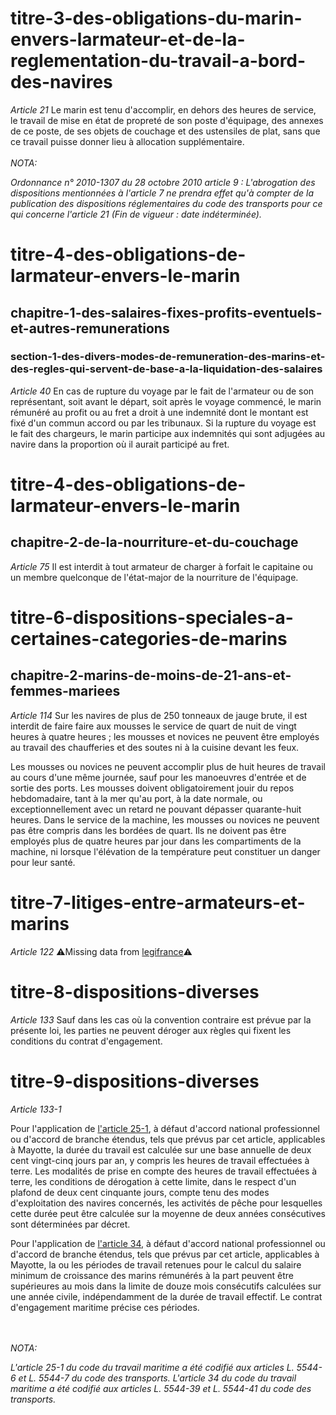 

# titre-3-des-obligations-du-marin-envers-larmateur-et-de-la-reglementation-du-travail-a-bord-des-navires


*Article 21*
Le marin est tenu d'accomplir, en dehors des heures de service, le travail de mise en état de propreté de son poste d'équipage, des annexes de ce poste, de ses objets de couchage et des ustensiles de plat, sans que ce travail puisse donner lieu à allocation supplémentaire.<br/><br/><i>NOTA:<p>Ordonnance n° 2010-1307 du 28 octobre 2010 article 9 : L'abrogation des dispositions mentionnées à l'article 7 ne prendra effet qu'à compter de la publication des dispositions réglementaires du code des transports pour ce qui concerne l'article 21 (Fin de vigueur : date indéterminée).</p></i>

# titre-4-des-obligations-de-larmateur-envers-le-marin


## chapitre-1-des-salaires-fixes-profits-eventuels-et-autres-remunerations


### section-1-des-divers-modes-de-remuneration-des-marins-et-des-regles-qui-servent-de-base-a-la-liquidation-des-salaires


*Article 40*
En cas de rupture du voyage par le fait de l'armateur ou de son représentant, soit avant le départ, soit après le voyage commencé, le marin rémunéré au profit ou au fret a droit à une indemnité dont le montant est fixé d'un commun accord ou par les tribunaux.    Si la rupture du voyage est le fait des chargeurs, le marin participe aux indemnités qui sont adjugées au navire dans la proportion où il aurait participé au fret.

# titre-4-des-obligations-de-larmateur-envers-le-marin


## chapitre-2-de-la-nourriture-et-du-couchage


*Article 75*
Il est interdit à tout armateur de charger à forfait le capitaine ou un membre quelconque de l'état-major de la nourriture de l'équipage.

# titre-6-dispositions-speciales-a-certaines-categories-de-marins


## chapitre-2-marins-de-moins-de-21-ans-et-femmes-mariees


*Article 114*
Sur les navires de plus de 250 tonneaux de jauge brute, il est interdit de faire faire aux mousses le service de quart de nuit de vingt heures à quatre heures ; les mousses et novices ne peuvent être employés au travail des chaufferies et des soutes ni à la cuisine devant les feux.

Les mousses ou novices ne peuvent accomplir plus de huit heures de travail au cours d'une même journée, sauf pour les manoeuvres d'entrée et de sortie des ports. Les mousses doivent obligatoirement jouir du repos hebdomadaire, tant à la mer qu'au port, à la date normale, ou exceptionnellement avec un retard ne pouvant dépasser quarante-huit heures.    Dans le service de la machine, les mousses ou novices ne peuvent pas être compris dans les bordées de quart. Ils ne doivent pas être employés plus de quatre heures par jour dans les compartiments de la machine, ni lorsque l'élévation de la température peut constituer un danger pour leur santé.

# titre-7-litiges-entre-armateurs-et-marins


*Article 122*
⚠️Missing data from [legifrance](https://www.legifrance.gouv.fr/codes/article_lc/LEGIARTI000006652623)⚠️

# titre-8-dispositions-diverses


*Article 133*
Sauf dans les cas où la convention contraire est prévue par la présente loi, les parties ne peuvent déroger aux règles qui fixent les conditions du contrat d'engagement.

# titre-9-dispositions-diverses


*Article 133-1*
<p>Pour l'application de <a href='/affichCodeArticle.do?cidTexte=LEGITEXT000006072051&idArticle=LEGIARTI000006652418&dateTexte=&categorieLien=cid'>l'article 25-1</a>, à défaut d'accord national professionnel ou d'accord de branche étendus, tels que prévus par cet article, applicables à Mayotte, la durée du travail est calculée sur une base annuelle de deux cent vingt-cinq jours par an, y compris les heures de travail effectuées à terre. Les modalités de prise en compte des heures de travail effectuées à terre, les conditions de dérogation à cette limite, dans le respect d'un plafond de deux cent cinquante jours, compte tenu des modes d'exploitation des navires concernés, les activités de pêche pour lesquelles cette durée peut être calculée sur la moyenne de deux années consécutives sont déterminées par décret. </p><p>Pour l'application de <a href='/affichCodeArticle.do?cidTexte=LEGITEXT000006072051&idArticle=LEGIARTI000006652505&dateTexte=&categorieLien=cid'>l'article 34,</a> à défaut d'accord national professionnel ou d'accord de branche étendus, tels que prévus par cet article, applicables à Mayotte, la ou les périodes de travail retenues pour le calcul du salaire minimum de croissance des marins rémunérés à la part peuvent être supérieures au mois dans la limite de douze mois consécutifs calculées sur une année civile, indépendamment de la durée de travail effectif. Le contrat d'engagement maritime précise ces périodes.</p><br/><br/><i>NOTA:<p>L'article 25-1 du code du travail maritime a été codifié aux articles L. 5544-6 et L. 5544-7 du code des transports. L'article 34 du code du travail maritime a été codifié aux articles L. 5544-39 et L. 5544-41 du code des transports.</p></i>